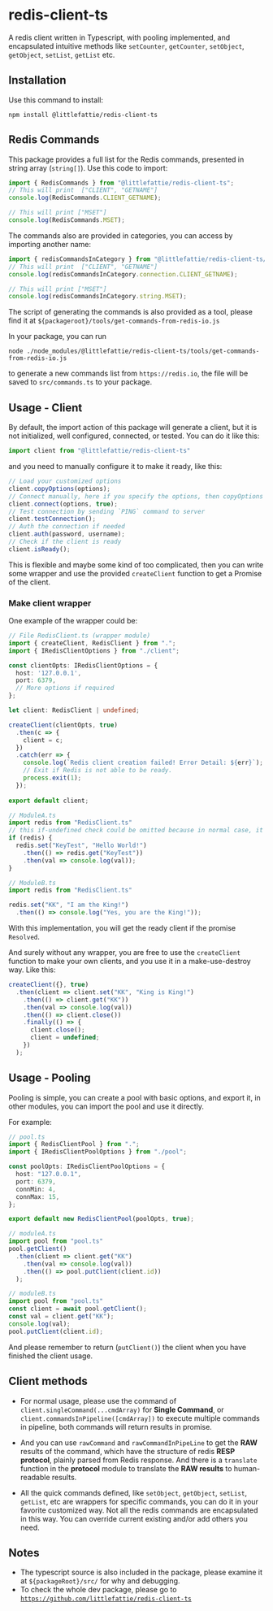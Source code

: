 # redis-client-ts

A redis client written in Typescript, with pooling implemented, and encapsulated intuitive methods like `setCounter`, `getCounter`, `setObject`, `getObject`, `setList`, `getList` etc.

## Installation

Use this command to install:
```shell
npm install @littlefattie/redis-client-ts
```
## Redis Commands

This package provides a full list for the Redis commands, presented in string array (`string[]`). Use this code to import:
```ts
import { RedisCommands } from "@littlefattie/redis-client-ts";
// This will print  ["CLIENT", "GETNAME"]
console.log(RedisCommands.CLIENT_GETNAME);

// This will print ["MSET"]
console.log(RedisCommands.MSET);
```

The commands also are provided in categories, you can access by importing another name:
```ts
import { redisCommandsInCategory } from "@littlefattie/redis-client-ts/dist/commands";
// This will print  ["CLIENT", "GETNAME"]
console.log(redisCommandsInCategory.connection.CLIENT_GETNAME);

// This will print ["MSET"]
console.log(redisCommandsInCategory.string.MSET);
```

The script of generating the commands is also provided as a tool, please find it at `${packageroot}/tools/get-commands-from-redis-io.js`

In your package, you can run 

```shell
node ./node_modules/@littlefattie/redis-client-ts/tools/get-commands-from-redis-io.js
```
to generate a new commands list from `https://redis.io`, the file will be saved to `src/commands.ts` to your package.

## Usage - Client

By default, the import action of this package will generate a client, but it is not initialized, well configured, connected, or tested. You can do it like this:
```ts
import client from "@littlefattie/redis-client-ts"
```
and you need to manually configure it to make it ready, like this:
```ts
// Load your customized options
client.copyOptions(options);
// Connect manually, here if you specify the options, then copyOptions could be omitted
client.connect(options, true);
// Test connection by sending `PING` command to server
client.testConnection();
// Auth the connection if needed
client.auth(password, username);
// Check if the client is ready
client.isReady();
```

This is flexible and maybe some kind of too complicated, then you can write some wrapper and use the provided `createClient` function to get a Promise of the client.

### Make client wrapper

One example of the wrapper could be:
```typescript
// File RedisClient.ts (wrapper module)
import { createClient, RedisClient } from ".";
import { IRedisClientOptions } from "./client";

const clientOpts: IRedisClientOptions = {
  host: '127.0.0.1',
  port: 6379,
  // More options if required
};

let client: RedisClient | undefined;

createClient(clientOpts, true)
  .then(c => {
    client = c;
  })
  .catch(err => {
    console.log(`Redis client creation failed! Error Detail: ${err}`);
    // Exit if Redis is not able to be ready.
    process.exit(1);
  });
  
export default client;

// ModuleA.ts
import redis from "RedisClient.ts"
// this if-undefined check could be omitted because in normal case, it need to be always not undefined, or the process has exited.
if (redis) {
  redis.set("KeyTest", "Hello World!")
    .then(() => redis.get("KeyTest"))
    .then(val => console.log(val));
}

// ModuleB.ts
import redis from "RedisClient.ts"

redis.set("KK", "I am the King!")
  .then(() => console.log("Yes, you are the King!"));
```

With this implementation, you will get the ready client if the promise `Resolved`.

And surely without any wrapper, you are free to use the `createClient` function to make your own clients, and you use it in a make-use-destroy way. Like this:

```ts
createClient({}, true)
  .then(client => client.set("KK", "King is King!")
    .then(() => client.get("KK"))
    .then(val => console.log(val))
    .then(() => client.close())
    .finally(() => {
      client.close();
      client = undefined;
    })
  );
```

## Usage - Pooling

Pooling is simple, you can create a pool with basic options, and export it, in other modules, you can import the pool and use it directly.

For example:
```ts
// pool.ts
import { RedisClientPool } from ".";
import { IRedisClientPoolOptions } from "./pool";

const poolOpts: IRedisClientPoolOptions = {
  host: "127.0.0.1",
  port: 6379,
  connMin: 4,
  connMax: 15,
};

export default new RedisClientPool(poolOpts, true);

// moduleA.ts
import pool from "pool.ts"
pool.getClient()
  .then(client => client.get("KK")
    .then(val => console.log(val))
    .then(() => pool.putClient(client.id))
  );

// moduleB.ts
import pool from "pool.ts"
const client = await pool.getClient();
const val = client.get("KK");
console.log(val);
pool.putClient(client.id);  
```

And please remember to return (`putClient()`) the client when you have finished the client usage.

## Client methods

- For normal usage, please use the command of `client.singleCommand(...cmdArray)` for **Single Command**, or `client.commandsInPipeline([cmdArray])` to execute multiple commands in pipeline, both commands will return results in promise.

- And you can use `rawCommand` and `rawCommandInPipeLine` to get the **RAW** results of the command, which have the structure of redis **RESP protocol**, plainly parsed from Redis response. And there is a `translate` function in the **protocol** module to translate the **RAW results** to human-readable results.
  
- All the quick commands defined, like `setObject`, `getObject`, `setList`, `getList`, etc are wrappers for specific commands, you can do it in your favorite customized way. Not all the redis commands are encapsulated in this way. You can override current existing and/or add others you need.

## Notes
 - The typescript source is also included in the package, please examine it at `${packageRoot}/src/` for why and debugging.
 - To check the whole dev package, please go to [`https://github.com/littlefattie/redis-client-ts`](https://github.com/littlefattie/redis-client-ts)

